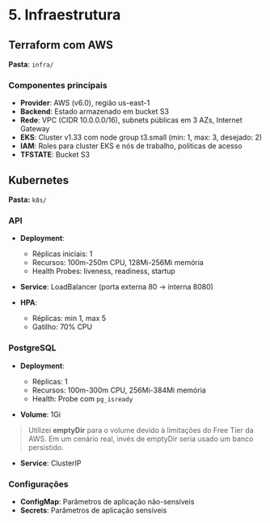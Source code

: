 # 5. Infraestrutura

## Terraform com AWS

**Pasta**: `infra/`

### Componentes principais

- **Provider**: AWS (v6.0), região us-east-1
- **Backend**: Estado armazenado em bucket S3
- **Rede**: VPC (CIDR 10.0.0.0/16), subnets públicas em 3 AZs, Internet Gateway
- **EKS**: Cluster v1.33 com node group t3.small (min: 1, max: 3, desejado: 2)
- **IAM**: Roles para cluster EKS e nós de trabalho, políticas de acesso
- **TFSTATE**: Bucket S3

## Kubernetes

**Pasta:** `k8s/`

### API
- **Deployment**:
  - Réplicas iniciais: 1
  - Recursos: 100m-250m CPU, 128Mi-256Mi memória
  - Health Probes: liveness, readiness, startup

- **Service**: LoadBalancer (porta externa 80 → interna 8080)

- **HPA**:
  - Réplicas: min 1, max 5
  - Gatilho: 70% CPU

### PostgreSQL
- **Deployment**:
  - Réplicas: 1
  - Recursos: 100m-300m CPU, 256Mi-384Mi memória
  - Health: Probe com `pg_isready`

- **Volume**: 1Gi
> Utilizei **emptyDir** para o volume devido à limitações do Free Tier da AWS. Em um cenário real, invés de emptyDir seria usado um banco persistido.

- **Service**: ClusterIP

### Configurações

- **ConfigMap**: Parâmetros de aplicação não-sensíveis
- **Secrets**: Parâmetros de aplicação sensíveis